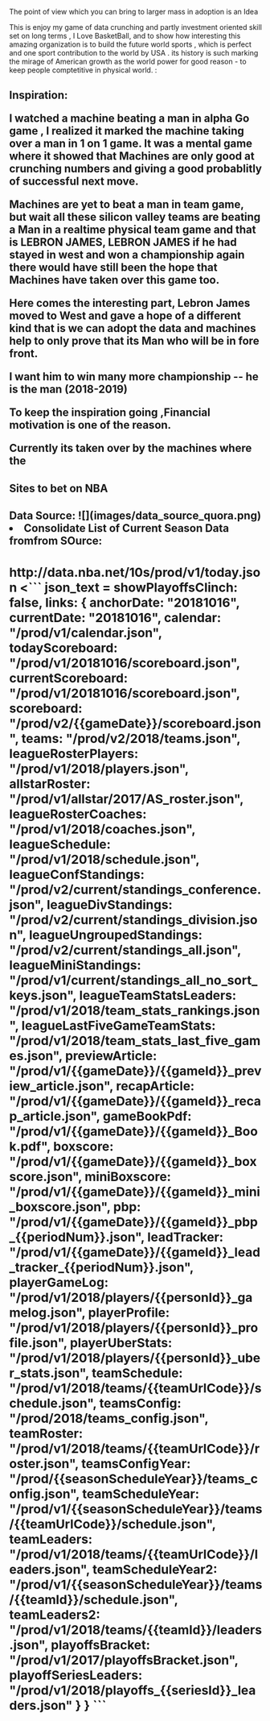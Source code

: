 The point of view which you can bring to larger mass in adoption is an Idea

This is enjoy my game of data crunching and partly investment oriented skill set on long terms , I Love BasketBall, and to show how interesting this amazing organization is to build the future world sports , which is perfect and one sport contribution to the world by USA . its history is such marking the mirage of American growth as the world power for good reason - to keep people comptetitive in physical world.  :

<h2>Inspiration:
<p>
I watched a machine beating a man in alpha Go game , I realized it marked the machine taking over a man in 1 on 1 game. It was a mental game where it showed that Machines are only good at crunching numbers and giving a good probablitly of successful next move.

Machines are yet to beat a man in team game, but wait all these silicon valley teams are beating a Man in a realtime physical team game and that is LEBRON JAMES,
LEBRON JAMES if he had stayed in west and won a championship again there would have still been the hope that Machines have taken over this game too.

Here comes the interesting part, Lebron James moved to West and gave a hope of a different kind that is we can adopt the data and machines help to only prove that its Man who will be in fore front.

I want him to win many more championship -- he is the man (2018-2019)

To keep the inspiration going ,Financial motivation is one of the reason.

Currently its taken over by the machines where the
<h2> Sites to bet on NBA


<h2> Data Source:
![](images/data_source_quora.png)
<li>Consolidate List of Current Season Data fromfrom SOurce: <h3>http://data.nba.net/10s/prod/v1/today.json
<```
json_text = showPlayoffsClinch: false,
    links: {
        anchorDate: "20181016",
        currentDate: "20181016",
        calendar: "/prod/v1/calendar.json",
        todayScoreboard: "/prod/v1/20181016/scoreboard.json",
        currentScoreboard: "/prod/v1/20181016/scoreboard.json",
        scoreboard: "/prod/v2/{{gameDate}}/scoreboard.json",
        teams: "/prod/v2/2018/teams.json",
        leagueRosterPlayers: "/prod/v1/2018/players.json",
        allstarRoster: "/prod/v1/allstar/2017/AS_roster.json",
        leagueRosterCoaches: "/prod/v1/2018/coaches.json",
        leagueSchedule: "/prod/v1/2018/schedule.json",
        leagueConfStandings: "/prod/v2/current/standings_conference.json",
        leagueDivStandings: "/prod/v2/current/standings_division.json",
        leagueUngroupedStandings: "/prod/v2/current/standings_all.json",
        leagueMiniStandings: "/prod/v1/current/standings_all_no_sort_keys.json",
        leagueTeamStatsLeaders: "/prod/v1/2018/team_stats_rankings.json",
        leagueLastFiveGameTeamStats: "/prod/v1/2018/team_stats_last_five_games.json",
        previewArticle: "/prod/v1/{{gameDate}}/{{gameId}}_preview_article.json",
        recapArticle: "/prod/v1/{{gameDate}}/{{gameId}}_recap_article.json",
        gameBookPdf: "/prod/v1/{{gameDate}}/{{gameId}}_Book.pdf",
        boxscore: "/prod/v1/{{gameDate}}/{{gameId}}_boxscore.json",
        miniBoxscore: "/prod/v1/{{gameDate}}/{{gameId}}_mini_boxscore.json",
        pbp: "/prod/v1/{{gameDate}}/{{gameId}}_pbp_{{periodNum}}.json",
        leadTracker: "/prod/v1/{{gameDate}}/{{gameId}}_lead_tracker_{{periodNum}}.json",
        playerGameLog: "/prod/v1/2018/players/{{personId}}_gamelog.json",
        playerProfile: "/prod/v1/2018/players/{{personId}}_profile.json",
        playerUberStats: "/prod/v1/2018/players/{{personId}}_uber_stats.json",
        teamSchedule: "/prod/v1/2018/teams/{{teamUrlCode}}/schedule.json",
        teamsConfig: "/prod/2018/teams_config.json",
        teamRoster: "/prod/v1/2018/teams/{{teamUrlCode}}/roster.json",
        teamsConfigYear: "/prod/{{seasonScheduleYear}}/teams_config.json",
        teamScheduleYear: "/prod/v1/{{seasonScheduleYear}}/teams/{{teamUrlCode}}/schedule.json",
        teamLeaders: "/prod/v1/2018/teams/{{teamUrlCode}}/leaders.json",
        teamScheduleYear2: "/prod/v1/{{seasonScheduleYear}}/teams/{{teamId}}/schedule.json",
        teamLeaders2: "/prod/v1/2018/teams/{{teamId}}/leaders.json",
        playoffsBracket: "/prod/v1/2017/playoffsBracket.json",
        playoffSeriesLeaders: "/prod/v1/2018/playoffs_{{seriesId}}_leaders.json"
    }
}
```

<script type="text/language">

   // A valid json string
   var someJsonString = json_text;

   // jsonObject will contain a valid JavaScript object
   var jsonObject = eval('(' + someJsonString + ')');

   // Will display the string 'someValue'
   alert(jsonObject.someProperty);

</script>
